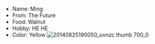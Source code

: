 - Name: Ming
- From:  The Future
- Food:  Walnut
- Hobby: HE HE
- Color: Yellow
![20140825190050_uvnzc thumb 700_0](https://cloud.githubusercontent.com/assets/7104697/14417492/cf6275ce-ffe8-11e5-9233-c80402801711.png)
